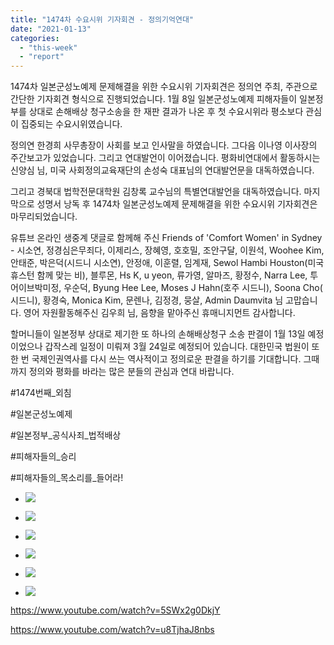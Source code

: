 ```yaml
---
title: "1474차 수요시위 기자회견 - 정의기억연대"
date: "2021-01-13"
categories: 
  - "this-week"
  - "report"
---
```


1474차 일본군성노예제 문제해결을 위한 수요시위 기자회견은 정의연 주최, 주관으로 간단한 기자회견 형식으로 진행되었습니다. 1월 8일 일본군성노예제 피해자들이 일본정부를 상대로 손해배상 청구소송을 한 재판 결과가 나온 후 첫 수요시위라 평소보다 관심이 집중되는 수요시위였습니다.

정의연 한경희 사무총장이 사회를 보고 인사말을 하였습니다. 그다음 이나영 이사장의 주간보고가 있었습니다. 그리고 연대발언이 이어졌습니다. 평화비연대에서 활동하시는 신양심 님, 미국 사회정의교육재단의 손성숙 대표님의 연대발언문을 대독하였습니다.

그리고 경북대 법학전문대학원 김창록 교수님의 특별연대발언을 대독하였습니다. 마지막으로 성명서 낭독 후 1474차 일본군성노예제 문제해결을 위한 수요시위 기자회견은 마무리되었습니다.

유튜브 온라인 생중계 댓글로 함께해 주신 Friends of 'Comfort Women' in Sydney - 시소연, 정경심은무죄다, 이제리스, 장혜영, 호호밀, 조안구달, 이원석, Woohee Kim, 안태준, 박은덕(시드니 시소연), 안정애, 이훈렬, 임계재, Sewol Hambi Houston(미국 휴스턴 함께 맞는 비), 블루몬, Hs K, u yeon, 류가영, 알마즈, 황정수, Narra Lee, 투어이브박미정, 우순덕, Byung Hee Lee, Moses J Hahn(​호주 시드니), Soona Cho(​시드니), 황경숙, Monica Kim, 문렌나, 김정경, 뭉살, Admin Daumvita 님 고맙습니다. 영어 자원활동해주신 김우희 님, 음향을 맡아주신 휴매니지먼트 감사합니다.

할머니들이 일본정부 상대로 제기한 또 하나의 손해배상청구 소송 판결이 1월 13일 예정이었으나 갑작스레 일정이 미뤄져 3월 24일로 예정되어 있습니다. 대한민국 법원이 또 한 번 국제인권역사를 다시 쓰는 역사적이고 정의로운 판결을 하기를 기대합니다. 그때까지 정의와 평화를 바라는 많은 분들의 관심과 연대 바랍니다.

#1474번째\_외침

#일본군성노예제

#일본정부\_공식사죄\_법적배상

#피해자들의\_승리

#피해자들의\_목소리를\_들어라!

- ![](http://womenandwar.net/kr/wp-content/uploads/2021/01/크기변환IMGP0411.jpg)
    
- ![](http://womenandwar.net/kr/wp-content/uploads/2021/01/크기변환IMGP0418.jpg)
    
- ![](http://womenandwar.net/kr/wp-content/uploads/2021/01/크기변환IMGP0488.jpg)
    
- ![](http://womenandwar.net/kr/wp-content/uploads/2021/01/크기변환IMGP0523.jpg)
    
- ![](http://womenandwar.net/kr/wp-content/uploads/2021/01/크기변환IMGP0531.jpg)
    
- ![](http://womenandwar.net/kr/wp-content/uploads/2021/01/크기변환IMGP0544.jpg)
    

https://www.youtube.com/watch?v=5SWx2g0DkjY

https://www.youtube.com/watch?v=u8TjhaJ8nbs
